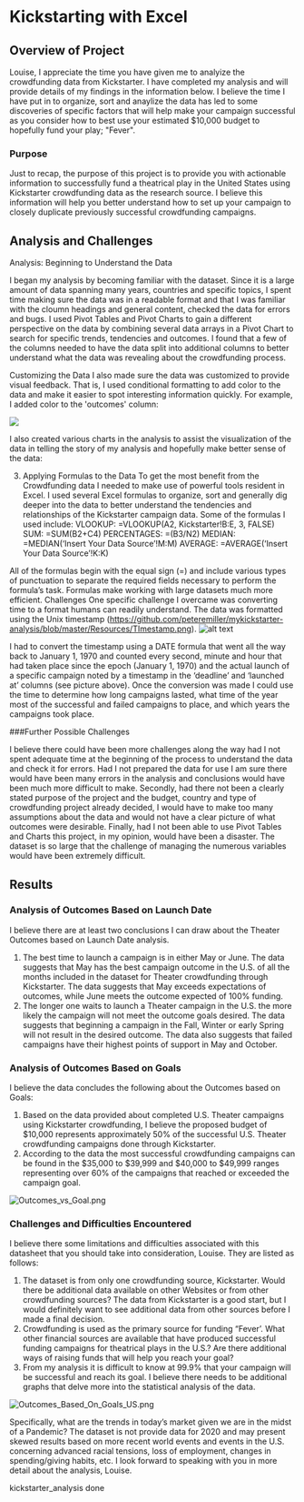 # Kickstarting with Excel

## Overview of Project
Louise, I appreciate the time you have given me to analyize the crowdfunding data from Kickstarter. I have completed my analysis and will provide details of my findings in the information below. I believe the time I have put in to organize, sort and anaylize the data has led to some discoveries of specific factors that will help make your campaign successful as you consider how to best use your estimated $10,000 budget to hopefully fund your play; "Fever".
### Purpose
Just to recap, the purpose of this project is to provide you with actionable information to successfully fund a theatrical play in the United States using Kickstarter crowdfunding data as the research source. I believe this information will help you better understand how to set up your campaign to closely duplicate previously successful crowdfunding campaigns.
## Analysis and Challenges
Analysis: Beginning to Understand the Data 

I began my analysis by becoming familiar with the dataset. Since it is a large amount of data spanning many years, countries and specific topics, I spent time making sure the data was in a  readable format and that I was familiar with the cloumn headings and general content, checked the data for errors and bugs. I used Pivot Tables and Pivot Charts to gain a different perspective on the data by combining several data arrays in a Pivot Chart to search for specific trends, tendencies and outcomes. I found that a few of the columns needed to have the data split into additional columns to better understand what the data was revealing about the crowdfunding process.


Customizing the Data
I also made sure the data was customized to provide visual feedback. That is, I used conditional formatting to add color to the data and make it easier to spot interesting information quickly. For example, I added color to the 'outcomes' column: 
 
<img src="ScreenShot/Analysis1.png">

I also created various charts in the analysis to assist the visualization of the data in telling the story of my analysis and hopefully make better sense of the data: 
	 					 

3.	Applying Formulas to the Data
To get the most benefit from the Crowdfunding data I needed to make use of powerful tools resident in Excel. I used several Excel formulas to organize, sort and generally dig deeper into the data to better understand the tendencies and relationships of the Kickstarter campaign data. Some of the formulas I used include:
VLOOKUP:	=VLOOKUP(A2, Kickstarter!B:E, 3, FALSE)
SUM: 		=SUM(B2+C4)
PERCENTAGES:	=(B3/N2)
MEDIAN: 	=MEDIAN(‘Insert Your Data Source’!M:M)
AVERAGE:	=AVERAGE(‘Insert Your Data Source’!K:K)

All of the formulas begin with the equal sign (=) and include various types of punctuation to separate the required fields necessary to perform the formula’s task. Formulas make working with large datasets much more efficient. 
Challenges
One specific challenge I overcame was converting time to a format humans can readily understand. The data was formatted using the Unix timestamp (https://github.com/peteremiller/mykickstarter-analysis/blob/master/Resources/TImestamp.png).                                 ![alt text](http://url/to/img.png)
                                                                                                         
 
I had to convert the timestamp using a DATE formula that went all the way back to January 1, 1970 and counted every second, minute and hour that had taken place since the epoch (January 1, 1970) and the actual launch of a specific campaign noted by a timestamp in the ‘deadline’ and ‘launched at’ columns (see picture above). Once the conversion was made I could use the time to determine how long campaigns lasted, what time of the year most of the successful and failed campaigns to place, and which years the campaigns took place.

###Further Possible Challenges

I believe there could have been more challenges along the way had I not spent adequate time at the beginning of the process to understand the data and check it for errors. Had I not prepared the data for use I am sure there would have been many errors in the analysis and conclusions would have been much more difficult to make. Secondly, had there not been a clearly stated purpose of the project and the budget, country and type of crowdfunding project already decided, I would have to make too many assumptions about the data and would not have a clear picture of what outcomes were desirable. Finally, had I not been able to use Pivot Tables and Charts this project, in my opinion, would have been a disaster. The dataset is so large that the challenge of managing the numerous variables would have been extremely difficult. 

 ## Results
### Analysis of Outcomes Based on Launch Date
I believe there are at least two conclusions I can draw about the Theater Outcomes based on Launch Date analysis.
1.  The best time to launch a campaign is in either May or June. The data suggests that May has the best campaign outcome in the U.S. of all the months included in the dataset for Theater crowdfunding through Kickstarter. The data suggests that May exceeds expectations of outcomes, while June meets the outcome expected of 100% funding.
2.  The longer one waits to launch a Theater campaign in the U.S. the more likely the campaign will not meet the outcome goals desired. The data suggests that beginning a campaign in the Fall, Winter or early Spring will not result in the desired outcome. The data also suggests that failed campaigns have their highest points of support in May and October.  
### Analysis of Outcomes Based on Goals
I believe the data concludes the following about the Outcomes based on Goals:
1.  Based on the data provided about completed U.S. Theater campaigns using Kickstarter crowdfunding, I believe the proposed budget of $10,000 represents approximately 50% of the successful U.S. Theater crowdfunding campaigns done through Kickstarter. 
2.  According to the data the most successful crowdfunding campaigns can be found in the $35,000 to $39,999 and $40,000 to $49,999 ranges representing over 60% of the campaigns that reached or exceeded the campaign goal. 

 ![Outcomes_vs_Goal.png](https://github.com/peteremiller/mykickstarter-analysis/blob/master/Resources/Outcomes_vs_Goal.png)

### Challenges and Difficulties Encountered
I believe there some limitations and difficulties associated with this datasheet that you should take into consideration, Louise. They are listed as follows:
1. The dataset is from only one crowdfunding source, Kickstarter.  Would there be additional data available on other Websites or from other crowdfunding sources? The data from Kickstarter is a good start, but I would definitely want to see additional data from other sources before I made a final decision.
2. Crowdfunding is used as the primary source for funding “Fever’. What other financial sources are available that have produced successful funding campaigns for theatrical plays in the U.S.? Are there additional ways of raising funds that will help you reach your goal?
3. From my analysis it is difficult to know at 99.9% that your campaign will be successful and reach its goal. I believe there needs to be additional graphs that delve more into the statistical analysis of the data. 

![Outcomes_Based_On_Goals_US.png](https://github.com/peteremiller/mykickstarter-analysis/blob/master/Outcomes_Based_On_Goal_US.png)

Specifically, what are the trends in today’s market given we are in the midst of a Pandemic? The dataset is not provide data for 2020 and may present skewed results based on more recent world events and events in the U.S. concerning advanced racial tensions, loss of employment, changes in spending/giving habits, etc.
I look forward to speaking with you in more detail about the analysis, Louise.

kickstarter_analysis done
